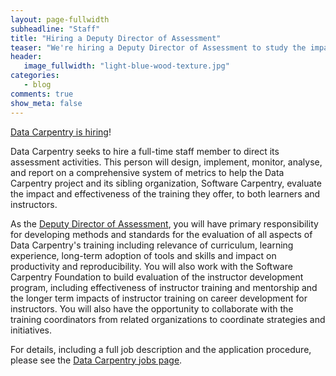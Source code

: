 ```yaml
---
layout: page-fullwidth
subheadline: "Staff"
title: "Hiring a Deputy Director of Assessment"
teaser: "We're hiring a Deputy Director of Assessment to study the impact we are having"
header:
   image_fullwidth: "light-blue-wood-texture.jpg"
categories:
   - blog
comments: true
show_meta: false
---
```

[Data Carpentry is hiring](http://www.datacarpentry.org/jobs/)!

Data Carpentry seeks to hire a full-time staff member to direct its assessment activities.
This person will design, implement, monitor, analyse, and report on a comprehensive system of metrics
to help the Data Carpentry project and its sibling organization, Software Carpentry,
evaluate the impact and effectiveness of the training they offer,
to both learners and instructors.

As the [Deputy Director of Assessment](http://www.datacarpentry.org/jobs/),
you will have primary responsibility for developing methods and standards for the evaluation of all aspects of Data Carpentry's training
including relevance of curriculum, learning experience, long-term adoption of tools and skills and impact on productivity and reproducibility.
You will also work with the Software Carpentry Foundation to build evaluation of the instructor development program,
including effectiveness of instructor training and mentorship
and the longer term impacts of instructor training on career development for instructors.
You will also have the opportunity to collaborate with the training coordinators from related organizations
to coordinate strategies and initiatives.

For details,
including a full job description and the application procedure,
please see the [Data Carpentry jobs page](http://www.datacarpentry.org/jobs/).
